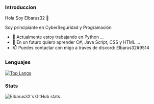### Introduccion

Hola Soy Elbarus32 👋

Soy principiante en CyberSeguridad y Programación

- 🔭 Actualmente estoy trabajando en Python ...
- 👯 En un futuro quiero aprender C#, Java Script, CSS y HTML ...
- 📫 Puedes contactar con migo a traves de discord: Elbarus32#9514


### Lenguajes

[![Top Langs](https://github-readme-stats.vercel.app/api/top-langs/?username=Elbarus32)](https://github.com/Elbarus32/github-readme-stats)


### Stats
![Elbarus32's GitHub stats](https://github-readme-stats.vercel.app/api?username=Elbarus32&show_icons=true&theme=react)
